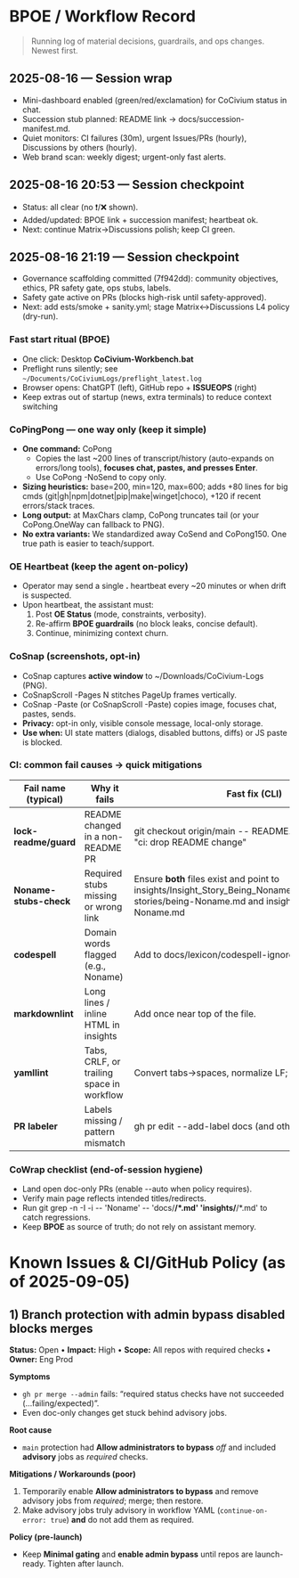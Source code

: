 # BPOE / Workflow Record

> Running log of material decisions, guardrails, and ops changes. Newest first.

## 2025-08-16 — Session wrap
- Mini-dashboard enabled (green/red/exclamation) for CoCivium status in chat.
- Succession stub planned: README link -> docs/succession-manifest.md.
- Quiet monitors: CI failures (30m), urgent Issues/PRs (hourly), Discussions by others (hourly).
- Web brand scan: weekly digest; urgent-only fast alerts.
## 2025-08-16 20:53 — Session checkpoint
- Status: all clear (no ❗/❌ shown).
- Added/updated: BPOE link + succession manifest; heartbeat ok.
- Next: continue Matrix→Discussions polish; keep CI green.
## 2025-08-16 21:19 — Session checkpoint
- Governance scaffolding committed (7f942dd): community objectives, ethics, PR safety gate, ops stubs, labels.
- Safety gate active on PRs (blocks high-risk until safety-approved).
- Next: add   ests/smoke + sanity.yml; stage Matrix↔Discussions L4 policy (dry-run).

### Fast start ritual (BPOE)

- One click: Desktop **CoCivium-Workbench.bat**
- Preflight runs silently; see `~/Documents/CoCiviumLogs/preflight_latest.log`
- Browser opens: ChatGPT (left), GitHub repo + **ISSUEOPS** (right)
- Keep extras out of startup (news, extra terminals) to reduce context switching



<!-- BPOE:CoPingPong START -->
### CoPingPong — one way only (keep it simple)
- **One command:** CoPong
  - Copies the last ~200 lines of transcript/history (auto-expands on errors/long tools), **focuses chat, pastes, and presses Enter**.
  - Use CoPong -NoSend to copy only.
- **Sizing heuristics:** base=200, min=120, max=600; adds +80 lines for big cmds (git|gh|npm|dotnet|pip|make|winget|choco), +120 if recent errors/stack traces.
- **Long output:** at MaxChars clamp, CoPong truncates tail (or your CoPong.OneWay can fallback to PNG).
- **No extra variants:** We standardized away CoSend and CoPong150. One true path is easier to teach/support.
<!-- BPOE:CoPingPong END -->


<!-- BPOE:OEHeartbeat START -->
### OE Heartbeat (keep the agent on-policy)
- Operator may send a single **.** heartbeat every ~20 minutes or when drift is suspected.
- Upon heartbeat, the assistant must:
  1. Post **OE Status** (mode, constraints, verbosity).
  2. Re-affirm **BPOE guardrails** (no block leaks, concise default).
  3. Continue, minimizing context churn.
<!-- BPOE:OEHeartbeat END -->


<!-- BPOE:CoSnap START -->
### CoSnap (screenshots, opt-in)
- CoSnap captures **active window** to ~/Downloads/CoCivium-Logs (PNG).
- CoSnapScroll -Pages N stitches PageUp frames vertically.
- CoSnap -Paste (or CoSnapScroll -Paste) copies image, focuses chat, pastes, sends.
- **Privacy:** opt-in only, visible console message, local-only storage.
- **Use when:** UI state matters (dialogs, disabled buttons, diffs) or JS paste is blocked.
<!-- BPOE:CoSnap END -->


<!-- BPOE:CI START -->
### CI: common fail causes → quick mitigations
| Fail name (typical) | Why it fails | Fast fix (CLI) |
|---|---|---|
| **lock-readme/guard** | README changed in a non-README PR | git checkout origin/main -- README.md ; git commit -m "ci: drop README change" |
| **Noname-stubs-check** | Required stubs missing or wrong link | Ensure **both** files exist and point to insights/Insight_Story_Being_Noname_c2_20250801.md:<br>stories/being-Noname.md and insights/story-being-Noname.md |
| **codespell** | Domain words flagged (e.g., Noname) | Add to docs/lexicon/codespell-ignore.txt then commit. |
| **markdownlint** | Long lines / inline HTML in insights | Add <!-- markdownlint-disable MD013 MD033 --> once near top of the file. |
| **yamllint** | Tabs, CRLF, or trailing space in workflow | Convert tabs→spaces, normalize LF; avoid trailing ws. |
| **PR labeler** | Labels missing / pattern mismatch | gh pr edit <N> --add-label docs (and others as needed). |
<!-- BPOE:CI END -->


<!-- BPOE:CoWrap START -->
### CoWrap checklist (end-of-session hygiene)
- Land open doc-only PRs (enable --auto when policy requires).
- Verify main page reflects intended titles/redirects.
- Run git grep -n -I -i -- 'Noname' -- 'docs/**/*.md' 'insights/**/*.md' to catch regressions.
- Keep **BPOE** as source of truth; do not rely on assistant memory.
<!-- BPOE:CoWrap END -->

# Known Issues & CI/GitHub Policy (as of 2025-09-05)

## 1) Branch protection with **admin bypass disabled** blocks merges
**Status:** Open • **Impact:** High • **Scope:** All repos with required checks • **Owner:** Eng Prod

**Symptoms**
- `gh pr merge --admin` fails: “required status checks have not succeeded (…failing/expected)”.
- Even doc-only changes get stuck behind advisory jobs.

**Root cause**
- `main` protection had **Allow administrators to bypass** *off* and included **advisory** jobs as *required* checks.

**Mitigations / Workarounds (poor)**
1. Temporarily enable **Allow administrators to bypass** and remove advisory jobs from *required*; merge; then restore.
2. Make advisory jobs truly advisory in workflow YAML (`continue-on-error: true`) **and** do not add them as required.

**Policy (pre-launch)**
- Keep **Minimal gating** and **enable admin bypass** until repos are launch-ready. Tighten after launch.
